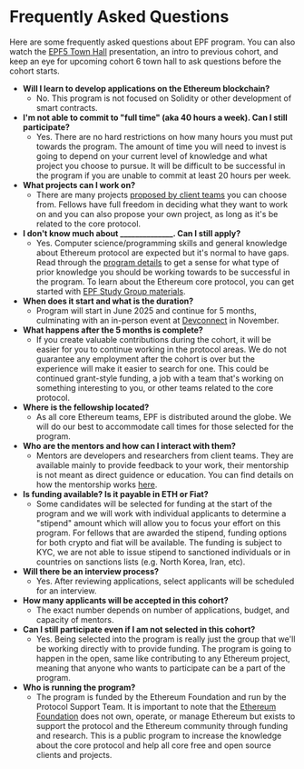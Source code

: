 # Frequently Asked Questions

Here are some frequently asked questions about EPF program. You can also watch the [EPF5 Town Hall](https://www.youtube.com/watch?v=nrwKxyBIYYk) presentation, an intro to previous cohort, and keep an eye for upcoming cohort 6 town hall to ask questions before the cohort starts. 

- **Will I learn to develop applications on the Ethereum blockchain?**
    - No. This program is not focused on Solidity or other development of smart contracts. 
- **I'm not able to commit to "full time" (aka 40 hours a week). Can I still participate?**
    - Yes. There are no hard restrictions on how many hours you must put towards the program. The amount of time you will need to invest is going to depend on your current level of knowledge and what project you choose to pursue.  It will be difficult to be successful in the program if you are unable to commit at least 20 hours per week.
- **What projects can I work on?**
    - There are many projects [proposed by client teams](/projects/project-ideas.md) you can choose from. Fellows have full freedom in deciding what they want to work on and you can also propose your own project, as long as it's be related to the core protocol. 
- **I don't know much about ______________.  Can I still apply?**
    - Yes. Computer science/programming skills and general knowledge about Ethereum protocol are expected but it's normal to have gaps. Read through the [program details](./program-details.md) to get a sense for what type of prior knowledge you should be working towards to be successful in the program. To learn about the Ethereum core protocol, you can get started with [EPF Study Group materials](https://epf.wiki).
- **When does it start and what is the duration?**
    - Program will start in June 2025 and continue for 5 months, culminating with an in-person event at [Devconnect](https://devconnect.org/)  in November. 
- **What happens after the 5 months is complete?**
    - If you create valuable contributions during the cohort, it will be easier for you to continue working in the protocol areas. We do not guarantee any employment after the cohort is over but the experience will make it easier to search for one. This could be continued grant-style funding, a job with a team that's working on something interesting to you, or other teams related to the core protocol.
- **Where is the fellowship located?**
    - As all core Ethereum teams, EPF is distributed around the globe. We will do our best to accommodate call times for those selected for the program.
- **Who are the mentors and how can I interact with them?**
    - Mentors are developers and researchers from client teams. They are available mainly to provide feedback to your work, their mentorship is not meant as direct guidence or education. You can find details on how the mentorship works [here](./mentors.md).
- **Is funding available? Is it payable in ETH or Fiat?**
    - Some candidates will be selected for funding at the start of the program and we will work with individual applicants to determine a "stipend" amount which will allow you to focus your effort on this program. For fellows that are awarded the stipend, funding options for both crypto and fiat will be available. The funding is subject to KYC, we are not able to issue stipend to sanctioned individuals or in countries on sanctions lists (e.g. North Korea, Iran, etc). 
- **Will there be an interview process?**
    - Yes. After reviewing applications, select applicants will be scheduled for an interview. 
- **How many applicants will be accepted in this cohort?**
    - The exact number depends on number of applications, budget, and capacity of mentors.
- **Can I still participate even if I am not selected in this cohort?**
    - Yes. Being selected into the program is really just the group that we'll be working directly with to provide funding. The program is going to happen in the open, same like contributing to any Ethereum project, meaning that anyone who wants to participate can be a part of the program. 
- **Who is running the program?**
   - The program is funded by the Ethereum Foundation and run by the Protocol Support Team. It is important to note that the [Ethereum Foundation](https://ethereum.foundation/philosophy/) does not own, operate, or manage Ethereum but exists to support the protocol and the Ethereum community through funding and research. This is a public program to increase the knowledge about the core protocol and help all core free and open source clients and projects.

